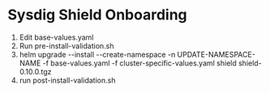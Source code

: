 # Sysdig Shield Onboarding

1. Edit base-values.yaml
2. Run pre-install-validation.sh
3. helm upgrade --install --create-namespace -n UPDATE-NAMESPACE-NAME -f base-values.yaml -f cluster-specific-values.yaml shield shield-0.10.0.tgz
4. run post-install-validation.sh


